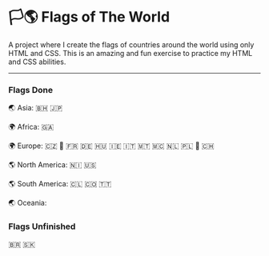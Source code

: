 # 🏳️🌎 Flags of The World

A project where I create the flags of countries around the world using only HTML and CSS. This is an amazing and fun exercise to practice my HTML and CSS abilities.

---

### Flags Done
🌏 Asia: 🇧🇭 🇯🇵

🌍 Africa: 🇬🇦

🌍 Europe: 🇨🇿 🏴󠁧󠁢󠁥󠁮󠁧󠁿 🇫🇷 🇩🇪 🇭🇺 🇮🇪 🇮🇹 🇲🇹 🇲🇨 🇳🇱 🇵🇱 🏴󠁧󠁢󠁳󠁣󠁴󠁿 🇨🇭

🌎 North America: 🇳🇮 🇺🇸

🌎 South America: 🇨🇱 🇨🇴 🇹🇹

🌏 Oceania: 


### Flags Unfinished
🇧🇷 🇸🇰
